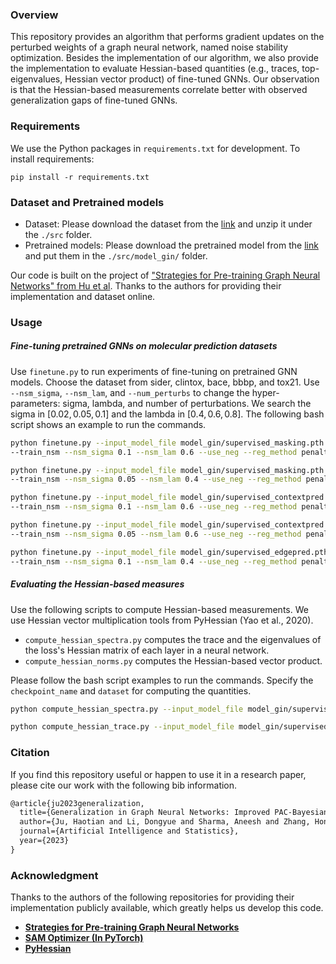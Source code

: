 ### Overview

This repository provides an algorithm that performs gradient updates on the perturbed weights of a graph neural network, named noise stability optimization. Besides the implementation of our algorithm, we also provide the implementation to evaluate Hessian-based quantities (e.g., traces, top-eigenvalues, Hessian vector product) of fine-tuned GNNs. Our observation is that the Hessian-based measurements correlate better with observed generalization gaps of fine-tuned GNNs. 

### Requirements

We use the Python packages in `requirements.txt` for development. To install requirements:

```
pip install -r requirements.txt
```

### Dataset and Pretrained models

- Dataset: Please download the dataset from the [link](http://snap.stanford.edu/gnn-pretrain/data/chem_dataset.zip) and unzip it under the `./src` folder. 
- Pretrained models: Please download the pretrained model from the [link](https://github.com/snap-stanford/pretrain-gnns/tree/master/chem/model_gin) and put them in the `./src/model_gin/` folder. 

Our code is built on the project of ["Strategies for Pre-training Graph Neural Networks" from Hu et al](https://github.com/snap-stanford/pretrain-gnns). Thanks to the authors for providing their implementation and dataset online. 

### Usage

##### Fine-tuning pretrained GNNs on molecular prediction datasets

Use `finetune.py` to run experiments of fine-tuning on pretrained GNN models. Choose the dataset from sider, clintox, bace, bbbp, and tox21. Use `--nsm_sigma`, `--nsm_lam`, and `--num_perturbs` to change the hyper-parameters: sigma, lambda, and number of perturbations. We search the sigma in $[0.02, 0.05, 0.1]$ and the lambda in $[0.4, 0.6, 0.8]$.  The following bash script shows an example to run the commands. 

```bash
python finetune.py --input_model_file model_gin/supervised_masking.pth --split scaffold --gnn_type gin --dataset sider --device 0\
--train_nsm --nsm_sigma 0.1 --nsm_lam 0.6 --use_neg --reg_method penalty --lam_gnn 1e-4 --lam_pred 1e-4

python finetune.py --input_model_file model_gin/supervised_masking.pth --split scaffold --gnn_type gin --dataset clintox --device 0\
--train_nsm --nsm_sigma 0.05 --nsm_lam 0.4 --use_neg --reg_method penalty --lam_gnn 1e-4 --lam_pred 1e-4

python finetune.py --input_model_file model_gin/supervised_contextpred.pth --split scaffold --gnn_type gin --dataset bace --device 0\
--train_nsm --nsm_sigma 0.1 --nsm_lam 0.6 --use_neg --reg_method penalty --lam_gnn 1e-4 --lam_pred 1e-4

python finetune.py --input_model_file model_gin/supervised_contextpred.pth --split scaffold --gnn_type gin --dataset bbbp --device 0\
--train_nsm --nsm_sigma 0.05 --nsm_lam 0.6 --use_neg --reg_method penalty --lam_gnn 1e-4 --lam_pred 1e-4

python finetune.py --input_model_file model_gin/supervised_edgepred.pth --split scaffold --gnn_type gin --dataset tox21 --device 0\
--train_nsm --nsm_sigma 0.1 --nsm_lam 0.4 --use_neg --reg_method penalty --lam_gnn 1e-4 --lam_pred 1e-4
```

##### Evaluating the Hessian-based measures

Use the following scripts to compute Hessian-based measurements. We use Hessian vector multiplication tools from PyHessian (Yao et al., 2020).

- `compute_hessian_spectra.py` computes the trace and the eigenvalues of the loss's Hessian matrix of each layer in a neural network.
- `compute_hessian_norms.py` computes the Hessian-based vector product.

Please follow the bash script examples to run the commands. Specify the `checkpoint_name` and `dataset` for computing the quantities. 

```bash
python compute_hessian_spectra.py --input_model_file model_gin/supervised_contextpred.pth --split scaffold --gnn_type gin --dataset $dataset --batch_size 32 --device 0 --checkpoint_name $checkpoint_name

python compute_hessian_trace.py --input_model_file model_gin/supervised_contextpred.pth --split scaffold --gnn_type gin --dataset $dataset --batch_size 32 --device 0 --checkpoint_name $checkpoint_name
```

### Citation

If you find this repository useful or happen to use it in a research paper, please cite our work with the following bib information.

```tex
@article{ju2023generalization,
  title={Generalization in Graph Neural Networks: Improved PAC-Bayesian Bounds on Graph Diffusion},
  author={Ju, Haotian and Li, Dongyue and Sharma, Aneesh and Zhang, Hongyang R},
  journal={Artificial Intelligence and Statistics},
  year={2023}
}
```

### Acknowledgment

Thanks to the authors of the following repositories for providing their implementation publicly available, which greatly helps us develop this code. 

- **[Strategies for Pre-training Graph Neural Networks](https://github.com/snap-stanford/pretrain-gnns)**
- **[SAM Optimizer (In PyTorch)](https://github.com/davda54/sam)**
- **[PyHessian](https://github.com/amirgholami/PyHessian)**


